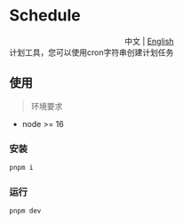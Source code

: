# Schedule

<div style="text-align:center">
  <span>中文</span> | <a href="./README.md">English</a>
</div>
计划工具，您可以使用cron字符串创建计划任务

## 使用
> 环境要求
* node >= 16

### 安装
```sh
pnpm i
```
### 运行
```sh
pnpm dev
```

